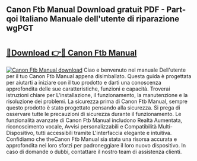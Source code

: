 ## Canon Ftb Manual Download gratuit PDF - Part-qoi Italiano Manuale dell'utente di riparazione wgPGT

# <h2><a href="http://dfdi9gi.blite.top/?on=Canon+Ftb+Manual">🔗Download 👉🔴 Canon Ftb Manual</a></h2>

[![Canon Ftb Manual download](https://i.imgur.com/lujVjoI.png)](http://dfdi9gi.blite.top/?on=Canon+Ftb+Manual)
Ciao e benvenuto nel manuale Dell'utente per il tuo Canon Ftb Manual appena disimballato. Questa guida è progettata per aiutarti a iniziare con il tuo prodotto e darti una conoscenza approfondita delle sue caratteristiche, funzioni e capacità. Troverai istruzioni chiare per L'installazione, il funzionamento, la manutenzione e la risoluzione dei problemi. La sicurezza prima di Canon Ftb Manual, sempre questo prodotto è stato progettato pensando alla sicurezza. Si prega di osservare tutte le precauzioni di sicurezza durante il funzionamento. Le funzionalità avanzate di Canon Ftb Manual includono Realtà Aumentata, riconoscimento vocale, Avvisi personalizzabili e Compatibilità Multi-Dispositivo, tutti accessibili tramite L'interfaccia elegante e intuitiva. Confidiamo che theCanon Ftb Manual sia stata una risorsa accurata e approfondita nei loro sforzi per padroneggiare il loro nuovo dispositivo. In caso di domande o dubbi, contattare il nostro team di assistenza clienti.
